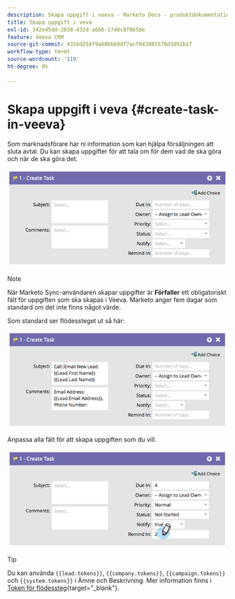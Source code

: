 ```yaml
---
description: Skapa uppgift i veeva - Marketo Docs - produktdokumentation
title: Skapa uppgift i veva
exl-id: 342e45dd-2038-432d-a6b6-1740c8f0b58e
feature: Veeva CRM
source-git-commit: 431bd258f9a68bbb9df7acf043085578d3d91b1f
workflow-type: tm+mt
source-wordcount: '119'
ht-degree: 0%

---
```


# Skapa uppgift i veva {#create-task-in-veeva}

Som marknadsförare har ni information som kan hjälpa försäljningen att sluta avtal. Du kan skapa uppgifter för att tala om för dem vad de ska göra och när de ska göra det.

![](assets/create-task-in-veeva-1.png)

>[!NOTE]
>
>När Marketo Sync-användaren skapar uppgifter är **Förfaller** ett obligatoriskt fält för uppgiften som ska skapas i Veeva. Marketo anger fem dagar som standard om det inte finns något värde.

Som standard ser flödessteget ut så här:

![](assets/create-task-in-veeva-2.png)

Anpassa alla fält för att skapa uppgiften som du vill.

![](assets/create-task-in-veeva-3.png)

>[!TIP]
>
>Du kan använda `{{lead.tokens}}`, `{{company.tokens}}`, `{{campaign.tokens}}` och `{{system.tokens}}` i Ämne och Beskrivning. Mer information finns i [Token för flödessteg](/help/marketo/product-docs/core-marketo-concepts/smart-campaigns/flow-actions/use-tokens-in-flow-steps.md){target="_blank"}.
